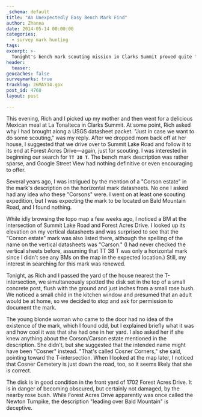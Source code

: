 ```yaml
---
_schema: default
title: "An Unexpectedly Easy Bench Mark Find"
author: Zhanna
date: 2014-05-14 00:00:00
categories:
  - survey mark hunting
tags:
excerpt: >-
  Tonight's bench mark scouting mission in Clarks Summit proved quite fruitful! Rich and I found TT 38 T.
header:
  teaser:
geocaches: false
surveymarks: true
tracklog: 26MAY14.gpx
post_id: 4768
layout: post

---
```


This evening, Rich and I picked up my mother and then went for a delicious Mexican meal at La Tonalteca in Clarks Summit.  At some point, Rich asked why I had brought along a USGS datasheet packet. "Just in case we want to do some scouting," was my reply.  After we dropped mom back off at her house, I suggested that we drive over to Summit Lake Road and follow it to its end at Forest Acres Drive—again, just for scouting.  I was interested in beginning our search for **`TT 38 T`**. The bench mark description was rather sparse, and Google Street View had nothing definitive or even encouraging to offer.  

Several years ago, I was intrigued by the mention of a "Corson estate" in the mark's description on the horizontal mark datasheets.  No one I asked had any idea who these "Corsons" were.  I went on at least one scouting expedition, but I was expecting the mark to be located on Bald Mountain Road, and I found nothing.

While idly browsing the topo map a few weeks ago, I noticed a BM at the intersection of Summit Lake Road and Forest Acres Drive.  I looked up its elevation on my vertical datasheets and was surprised to see that the "Corson estate" mark was also listed there, although the spelling of the name on the vertical datasheets was "Carson."  (I had never checked the vertical sheets before, assuming that TT 38 T was only a horizontal mark since I didn't see any BMs on the map in the expected location.) Still, my interest in searching for this mark was renewed.

Tonight, as Rich and I passed the yard of the house nearest the T-intersection, we simultaneously spotted the disk set in the top of a small concrete post, flush with the ground and just inches from a small rose bush. We noticed a small child in the kitchen window and presumed that an adult would be at home, so we decided to stop and ask for permission to document the mark.

The young blonde woman who came to the door had no idea of the existence of the mark, which I found odd, but I explained briefly what it was and how cool it was that she had one in her yard.  I also asked her if she knew anything about the Corson/Carson estate mentioned in the description.  She didn't, but she suggested that the intended name might have been "Cosner" instead.  "That's called Cosner Corners," she said, pointing toward the T-intersection.  When I looked at the map later, I noticed that Cosner Cemetery is just down the road, too, so it seems likely that she is correct.

The disk is in good condition in the front yard of 1702 Forest Acres Drive.  It is in danger of becoming obscured, but certainly not damaged, by the nearby rose bush. While Forest Acres Drive apparently was once called the Newton Turnpike, the description "leading over Bald Mountain" is deceptive. 
